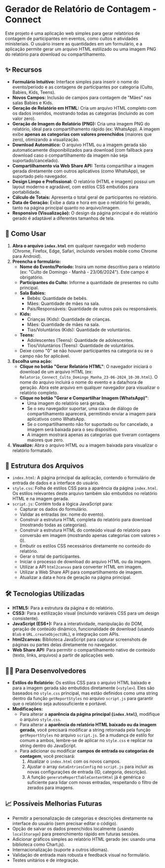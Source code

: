 # Gerador de Relatório de Contagem - Connect

Este projeto é uma aplicação web simples para gerar relatórios de contagem de participantes em eventos, como cultos e atividades ministeriais. O usuário insere as quantidades em um formulário, e a aplicação permite gerar um arquivo HTML estilizado ou uma imagem PNG do relatório para download ou compartilhamento.

## ✨ Recursos

*   **Formulário Intuitivo:** Interface simples para inserir o nome do evento/período e as contagens de participantes por categoria (Culto, Babies, Kids, Teens).
*   **Novos Campos:** Inclusão de campos para contagem de "Mães" nas salas Babies e Kids.
*   **Geração de Relatório em HTML:** Cria um arquivo HTML completo com os dados inseridos, mostrando todas as categorias (incluindo as com valor zero).
*   **Geração de Imagem do Relatório (PNG):** Cria uma imagem PNG do relatório, ideal para compartilhamento rápido (ex: WhatsApp). A imagem exibe **apenas as categorias com valores preenchidos** (maiores que zero), otimizando a visualização.
*   **Download Automático:** O arquivo HTML ou a imagem gerada são automaticamente disponibilizados para download (com fallback para download caso o compartilhamento da imagem não seja suportado/cancelado).
*   **Compartilhamento via Web Share API:** Tenta compartilhar a imagem gerada diretamente com outros aplicativos (como WhatsApp), se suportado pelo navegador.
*   **Design Limpo e Profissional:** O relatório (HTML e imagem) possui um layout moderno e agradável, com estilos CSS embutidos para portabilidade.
*   **Cálculo de Totais:** Apresenta o total geral de participantes no relatório.
*   **Data de Geração:** Exibe a data e hora em que o relatório foi gerado, tanto na página principal quanto no arquivo/imagem.
*   **Responsivo (Visualização):** O design da página principal e do relatório gerado é adaptável a diferentes tamanhos de tela.

## 🚀 Como Usar

1.  **Abra o arquivo `index.html`** em qualquer navegador web moderno (Chrome, Firefox, Edge, Safari, incluindo versões mobile como Chrome para Android).
2.  **Preencha o formulário:**
    *   **Nome do Evento/Período:** Insira um nome descritivo para o relatório (ex: "Culto de Domingo - Manhã - 23/06/2024"). Este campo é obrigatório.
    *   **Participantes do Culto:** Informe a quantidade de presentes no culto principal.
    *   **Sala Babies:**
        *   Bebês: Quantidade de bebês.
        *   Mães: Quantidade de mães na sala.
        *   Pais/Responsáveis: Quantidade de outros pais ou responsáveis.
    *   **Kids:**
        *   Crianças (Kids): Quantidade de crianças.
        *   Mães: Quantidade de mães na sala.
        *   Tias/Voluntários (Kids): Quantidade de voluntários.
    *   **Teens:**
        *   Adolescentes (Teens): Quantidade de adolescentes.
        *   Tios/Voluntários (Teens): Quantidade de voluntários.
    *   Deixe como "0" se não houver participantes na categoria ou se o campo não for aplicável.
3.  **Escolha uma ação:**
    *   **Clique no botão "Gerar Relatório HTML"**: O navegador iniciará o download de um arquivo HTML (ex: `Relatorio_Connect_Culto_Domingo_Manha_23-06-2024_10-30.html`). O nome do arquivo incluirá o nome do evento e a data/hora de geração. Abra este arquivo em qualquer navegador para visualizar o relatório completo.
    *   **Clique no botão "Gerar e Compartilhar Imagem (WhatsApp)"**:
        *   Uma imagem do relatório será gerada.
        *   Se o seu navegador suportar, uma caixa de diálogo de compartilhamento aparecerá, permitindo enviar a imagem para aplicativos como WhatsApp.
        *   Se o compartilhamento não for suportado ou for cancelado, a imagem será baixada para o seu dispositivo.
        *   A imagem mostrará apenas as categorias que tiveram contagens maiores que zero.
4.  **Visualize:** Abra o arquivo HTML ou a imagem baixada para visualizar o relatório formatado.

## 📂 Estrutura dos Arquivos

*   `index.html`: A página principal da aplicação, contendo o formulário de entrada de dados e a interface do usuário.
*   `style.css`: Folha de estilos CSS para a aparência da página `index.html`. Os estilos relevantes deste arquivo também são embutidos no relatório HTML e na imagem gerada.
*   `script.js`: Contém toda a lógica JavaScript para:
    *   Capturar os dados do formulário.
    *   Validar as entradas (ex: nome do evento).
    *   Construir a estrutura HTML completa do relatório para download (mostrando todas as categorias).
    *   Construir a estrutura HTML do conteúdo visual do relatório para conversão em imagem (mostrando apenas categorias com valores > 0).
    *   Embutir os estilos CSS necessários diretamente no conteúdo do relatório.
    *   Gerar o total de participantes.
    *   Iniciar o processo de download do arquivo HTML ou da imagem.
    *   Utilizar a API `html2canvas` para converter HTML em imagem.
    *   Utilizar a Web Share API para compartilhamento de imagem.
    *   Atualizar a data e hora de geração na página principal.

## 🛠️ Tecnologias Utilizadas

*   **HTML5:** Para a estrutura da página e do relatório.
*   **CSS3:** Para a estilização visual (incluindo variáveis CSS para um design consistente).
*   **JavaScript (ES6+):** Para a interatividade, manipulação do DOM, geração de conteúdo dinâmico, funcionalidade de download (usando `Blob` e `URL.createObjectURL`), e integração com APIs.
*   **html2canvas:** Biblioteca JavaScript para capturar screenshots de páginas ou partes delas diretamente no navegador.
*   **Web Share API:** Para permitir o compartilhamento nativo de conteúdo (texto, links, arquivos) a partir de aplicações web.

## 🧑‍💻 Para Desenvolvedores

*   **Estilos do Relatório:** Os estilos CSS para o arquivo HTML baixado e para a imagem gerada são embutidos diretamente (`<style>`). Eles são baseados no `style.css` principal, mas estão definidos como uma string dentro da função `getReportStyles` no arquivo `script.js` para garantir que o relatório seja autossuficiente e portável.
*   **Modificações:**
    *   Para alterar a **aparência da página principal (`index.html`)**, modifique o arquivo `style.css`.
    *   Para alterar a **aparência do relatório HTML baixado ou da imagem gerada**, você precisará modificar a string retornada pela função `getReportStyles` no arquivo `script.js`. Se a mudança de estilo for comum a ambos, lembre-se de aplicar no `style.css` e replicar na string dentro do JavaScript.
    *   Para adicionar ou modificar **campos de entrada ou categorias de contagem**, você precisará:
        1.  Atualizar o `index.html` com os novos campos.
        2.  Ajustar o array `dataEntriesConfig` no `script.js` para incluir as novas configurações de entrada (ID, categoria, descrição).
        3.  A função `generateReportTableContentHtml` já é genérica o suficiente para lidar com novas entradas, respeitando o filtro de zerados para imagens.

## 📈 Possíveis Melhorias Futuras

*   Permitir a personalização de categorias e descrições diretamente na interface do usuário (sem precisar editar o código).
*   Opção de salvar os dados preenchidos localmente (usando `localStorage`) para preenchimento rápido em futuras sessões.
*   Adicionar gráficos simples ao relatório HTML gerado (ex: usando uma biblioteca como Chart.js).
*   Internacionalização (suporte a outros idiomas).
*   Validação de entrada mais robusta e feedback visual no formulário.
*   Testes unitários e de integração.
